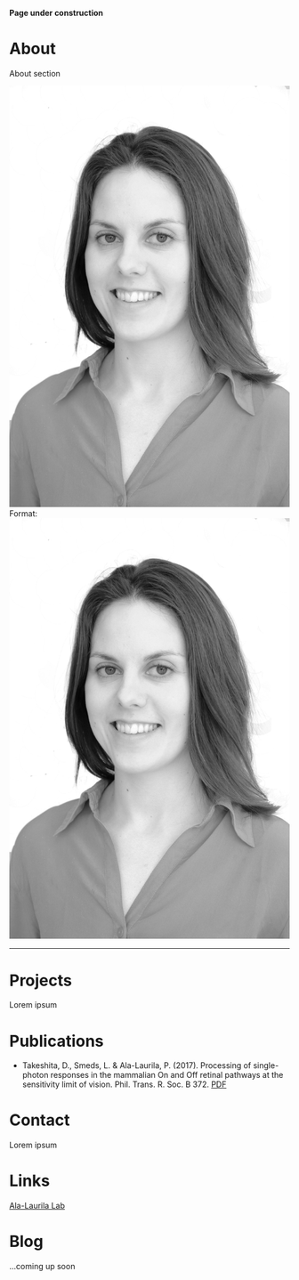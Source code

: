 
**Page under construction**

# About 
About section

![me](https://github.com/linasmeds/linasmeds.github.io/blob/master/assets/images/DSCF8694bw.jpg)
Format: ![me](https://github.com/linasmeds/linasmeds.github.io/blob/master/assets/images/DSCF8694bw.jpg)


* * *
# Projects
Lorem ipsum

# Publications
* Takeshita, D., Smeds, L. & Ala-Laurila, P. (2017). Processing of single-photon responses in the mammalian On and Off retinal pathways at the sensitivity limit of vision. Phil. Trans. R. Soc. B 372. [PDF](http://ala-laurila.biosci.helsinki.fi/content/refs/takeshita_et_al_2017.pdf)

# Contact
Lorem ipsum

# Links
[Ala-Laurila Lab](http://ala-laurila.biosci.helsinki.fi/#home)

# Blog
...coming up soon
